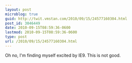 ```yaml
---
layout: post
microblog: true
guid: http://twit.vmstan.com/2010/09/15/24577160304.html
post_id: 3046449
date: 2010-09-15T08:59:36-0600
lastmod: 2010-09-15T08:59:36-0600
type: post
url: /2010/09/15/24577160304.html
---
```

Oh no, I'm finding myself excited by IE9. This is not good.
